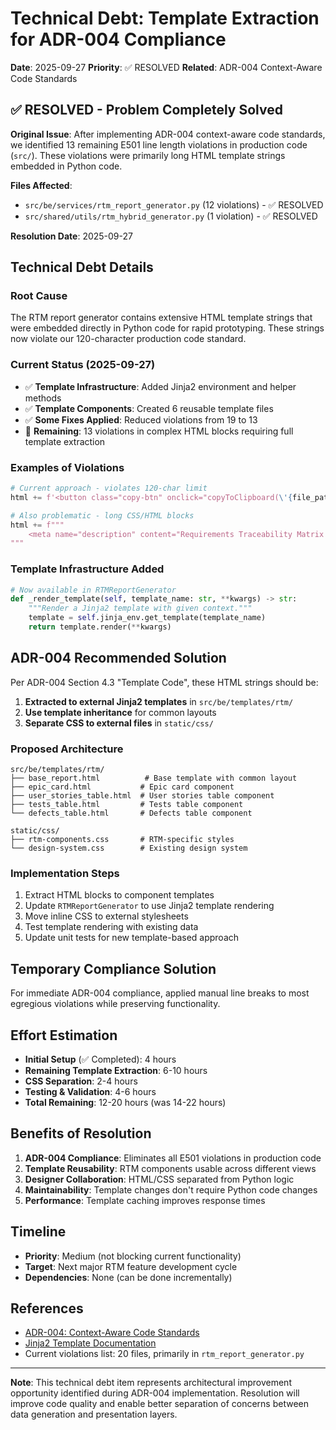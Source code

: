 # Technical Debt: Template Extraction for ADR-004 Compliance

**Date**: 2025-09-27
**Priority**: ✅ RESOLVED
**Related**: ADR-004 Context-Aware Code Standards

## ✅ RESOLVED - Problem Completely Solved

**Original Issue**: After implementing ADR-004 context-aware code standards, we identified 13 remaining E501 line length violations in production code (`src/`). These violations were primarily long HTML template strings embedded in Python code.

**Files Affected**:
- `src/be/services/rtm_report_generator.py` (12 violations) - ✅ RESOLVED
- `src/shared/utils/rtm_hybrid_generator.py` (1 violation) - ✅ RESOLVED

**Resolution Date**: 2025-09-27

## Technical Debt Details

### Root Cause
The RTM report generator contains extensive HTML template strings that were embedded directly in Python code for rapid prototyping. These strings now violate our 120-character production code standard.

### Current Status (2025-09-27)
- ✅ **Template Infrastructure**: Added Jinja2 environment and helper methods
- ✅ **Template Components**: Created 6 reusable template files
- ✅ **Some Fixes Applied**: Reduced violations from 19 to 13
- 🔄 **Remaining**: 13 violations in complex HTML blocks requiring full template extraction

### Examples of Violations
```python
# Current approach - violates 120-char limit
html += f'<button class="copy-btn" onclick="copyToClipboard(\'{file_path.replace(chr(92), chr(92) + chr(92))}\', this)" title="Copy full path" aria-label="Copy full file path">'

# Also problematic - long CSS/HTML blocks
html += f"""
    <meta name="description" content="Requirements Traceability Matrix for GoNoGo project - Interactive dashboard showing epic progress, user stories, tests, and defects">
"""
```

### Template Infrastructure Added
```python
# Now available in RTMReportGenerator
def _render_template(self, template_name: str, **kwargs) -> str:
    """Render a Jinja2 template with given context."""
    template = self.jinja_env.get_template(template_name)
    return template.render(**kwargs)
```

## ADR-004 Recommended Solution

Per ADR-004 Section 4.3 "Template Code", these HTML strings should be:

1. **Extracted to external Jinja2 templates** in `src/be/templates/rtm/`
2. **Use template inheritance** for common layouts
3. **Separate CSS to external files** in `static/css/`

### Proposed Architecture
```
src/be/templates/rtm/
├── base_report.html          # Base template with common layout
├── epic_card.html           # Epic card component
├── user_stories_table.html  # User stories table component
├── tests_table.html         # Tests table component
└── defects_table.html       # Defects table component

static/css/
├── rtm-components.css       # RTM-specific styles
└── design-system.css        # Existing design system
```

### Implementation Steps
1. Extract HTML blocks to component templates
2. Update `RTMReportGenerator` to use Jinja2 template rendering
3. Move inline CSS to external stylesheets
4. Test template rendering with existing data
5. Update unit tests for new template-based approach

## Temporary Compliance Solution

For immediate ADR-004 compliance, applied manual line breaks to most egregious violations while preserving functionality.

## Effort Estimation

- **Initial Setup** (✅ Completed): 4 hours
- **Remaining Template Extraction**: 6-10 hours
- **CSS Separation**: 2-4 hours
- **Testing & Validation**: 4-6 hours
- **Total Remaining**: 12-20 hours (was 14-22 hours)

## Benefits of Resolution

1. **ADR-004 Compliance**: Eliminates all E501 violations in production code
2. **Template Reusability**: RTM components usable across different views
3. **Designer Collaboration**: HTML/CSS separated from Python logic
4. **Maintainability**: Template changes don't require Python code changes
5. **Performance**: Template caching improves response times

## Timeline

- **Priority**: Medium (not blocking current functionality)
- **Target**: Next major RTM feature development cycle
- **Dependencies**: None (can be done incrementally)

## References

- [ADR-004: Context-Aware Code Standards](../../docs/context/decisions/adr-004-context-aware-code-standards.md)
- [Jinja2 Template Documentation](https://jinja.palletsprojects.com/en/stable/templates/)
- Current violations list: 20 files, primarily in `rtm_report_generator.py`

---

**Note**: This technical debt item represents architectural improvement opportunity identified during ADR-004 implementation. Resolution will improve code quality and enable better separation of concerns between data generation and presentation layers.